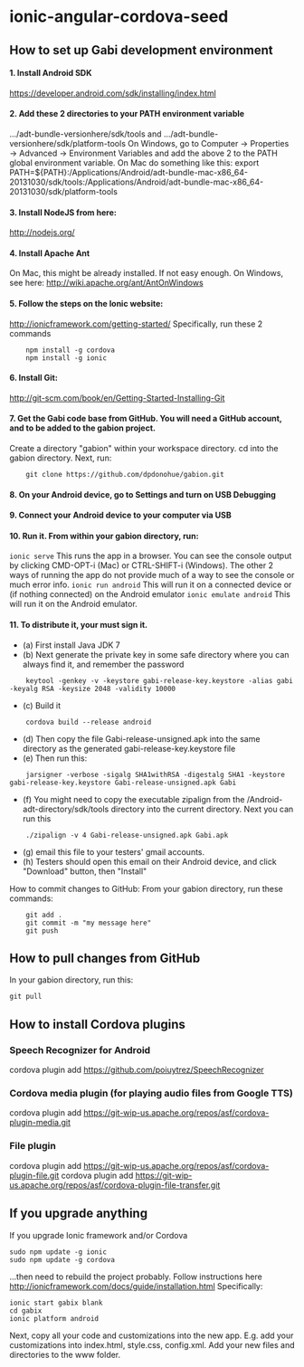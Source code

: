 ionic-angular-cordova-seed
==========================

## How to set up Gabi development environment ##

#### 1. Install Android SDK ####
https://developer.android.com/sdk/installing/index.html

#### 2. Add these 2 directories to your PATH environment variable ####
.../adt-bundle-versionhere/sdk/tools and
.../adt-bundle-versionhere/sdk/platform-tools
  On Windows, go to Computer -> Properties -> Advanced -> Environment Variables and add the above 2 to the PATH global environment variable.
  On Mac do something like this:
  export PATH=${PATH}:/Applications/Android/adt-bundle-mac-x86_64-20131030/sdk/tools:/Applications/Android/adt-bundle-mac-x86_64-20131030/sdk/platform-tools

#### 3. Install NodeJS from here: ####
http://nodejs.org/

#### 4. Install Apache Ant ####
On Mac, this might be already installed.  If not easy enough.  On Windows, see here:
http://wiki.apache.org/ant/AntOnWindows

#### 5. Follow the steps on the Ionic website: ####
http://ionicframework.com/getting-started/  Specifically, run these 2 commands
```
    npm install -g cordova
    npm install -g ionic
```

#### 6. Install Git: ####
http://git-scm.com/book/en/Getting-Started-Installing-Git

#### 7. Get the Gabi code base from GitHub.  You will need a GitHub account, and to be added to the gabion project. ####
Create a directory "gabion" within your workspace directory.  cd into the gabion directory.  Next, run:
```
    git clone https://github.com/dpdonohue/gabion.git
```

#### 8. On your Android device, go to Settings and turn on USB Debugging ####

#### 9. Connect your Android device to your computer via USB ####

#### 10. Run it.  From within your gabion directory, run: ####
``` ionic serve ```
This runs the app in a browser.  You can see the console output by clicking CMD-OPT-i (Mac) or CTRL-SHIFT-i (Windows).
The other 2 ways of running the app do not provide much of a way  to see the console or much error info.
``` ionic run android ```
This will run it on a connected device or (if nothing connected) on the Android emulator
``` ionic emulate android ```
This will run it on the Android emulator.

#### 11. To distribute it, your must sign it. ####
* (a) First install Java JDK 7
* (b) Next generate the private key in some safe directory where you can always find it, and remember the password
```
    keytool -genkey -v -keystore gabi-release-key.keystore -alias gabi -keyalg RSA -keysize 2048 -validity 10000
```
* (c) Build it
```
    cordova build --release android
```
* (d) Then copy the file Gabi-release-unsigned.apk into the same directory as the generated gabi-release-key.keystore file
* (e) Then run this:
```
    jarsigner -verbose -sigalg SHA1withRSA -digestalg SHA1 -keystore gabi-release-key.keystore Gabi-release-unsigned.apk Gabi
```
* (f) You might need to copy the executable zipalign from the
/Android-adt-directory/sdk/tools
directory into the current directory.
Next you can run this
```
    ./zipalign -v 4 Gabi-release-unsigned.apk Gabi.apk
```

* (g) email this file to your testers' gmail accounts.
* (h) Testers should open this email on their Android device, and click "Download" button, then "Install"

How to commit changes to GitHub:
From your gabion directory, run these commands:
```
    git add .
    git commit -m "my message here"
    git push
```

## How to pull changes from GitHub ##
In your gabion directory, run this:
```
git pull
```

## How to install Cordova plugins ##
### Speech Recognizer for Android ###
cordova plugin add https://github.com/poiuytrez/SpeechRecognizer
### Cordova media plugin (for playing audio files from Google TTS) ###
cordova plugin add https://git-wip-us.apache.org/repos/asf/cordova-plugin-media.git
### File plugin ###
cordova plugin add https://git-wip-us.apache.org/repos/asf/cordova-plugin-file.git
cordova plugin add https://git-wip-us.apache.org/repos/asf/cordova-plugin-file-transfer.git


## If you upgrade anything ##
If you upgrade Ionic framework and/or Cordova
```
sudo npm update -g ionic
sudo npm update -g cordova
```
...then need to rebuild the project probably.
Follow instructions here
http://ionicframework.com/docs/guide/installation.html
Specifically:
```
ionic start gabix blank
cd gabix
ionic platform android
```
Next, copy all your code and customizations into the new app.  E.g. add your customizations into index.html, style.css, config.xml.
Add your new files and directories to the www folder.